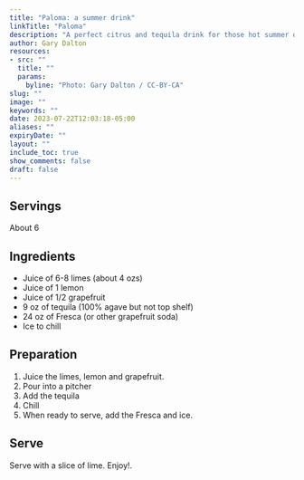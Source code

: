 ```yaml
---
title: "Paloma: a summer drink"
linkTitle: "Paloma"
description: "A perfect citrus and tequila drink for those hot summer days."
author: Gary Dalton
resources:
- src: ""
  title: ""
  params:
    byline: "Photo: Gary Dalton / CC-BY-CA"
slug: ""
image: ""
keywords: ""
date: 2023-07-22T12:03:18-05:00
aliases: ""
expiryDate: ""
layout: ""
include_toc: true
show_comments: false
draft: false
---
```


## Servings

About 6

## Ingredients

* Juice of 6-8 limes (about 4 ozs)
* Juice of 1 lemon
* Juice of 1/2 grapefruit
* 9 oz of tequila (100% agave but not top shelf)
* 24 oz of Fresca (or other grapefruit soda)
* Ice to chill

## Preparation

1. Juice the limes, lemon and grapefruit.
2. Pour into a pitcher
3. Add the tequila
4. Chill
5. When ready to serve, add the Fresca and ice.

## Serve

Serve with a slice of lime. Enjoy!.
